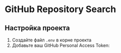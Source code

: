 # GitHub Repository Search

## Настройка проекта
1. Создайте файл `.env` в корне проекта
2. Добавьте ваш GitHub Personal Access Token: